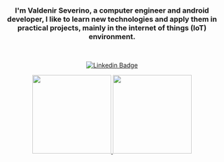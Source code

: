 <div align="center">

### I'm Valdenir Severino, a computer engineer and android developer, I like to learn new technologies and apply them in practical projects, mainly in the internet of things (IoT) environment.

<br> 

[![Linkedin Badge](https://img.shields.io/badge/LinkedIn-0077B5?style=for-the-badge&logo=linkedin&logoColor=white&link=https://www.linkedin.com/in/valdenir-severino-729839117/)](https://www.linkedin.com/in/valdenir-severino-729839117/)

<div>
<a href="https://github.com/vald3nir">
<img height="180em" src="https://github-readme-stats.vercel.app/api?username=vald3nir&show_icons=true&theme=dracula&include_all_commits=true&count_private=true"/>
<img height="180em" src="https://github-readme-stats.vercel.app/api/top-langs/?username=vald3nir&layout=compact&langs_count=7&theme=dracula"/>
</div>

</div>
